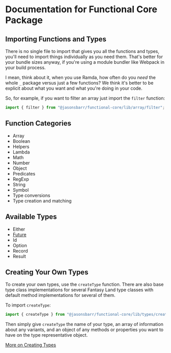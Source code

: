 # Documentation for Functional Core Package

## Importing Functions and Types

There is no single file to import that gives you all the functions and types, you'll need to import things individually as you need them. That's better for your bundle sizes anyway, if you're using a module bundler like Webpack in your build process.

I mean, think about it, when you use Ramda, how often do you _need_ the whole `_` package versus just a few functions? We think it's better to be explicit about what you want and what you're doing in your code.

So, for example, if you want to filter an array just import the `filter` function:

```js
import { filter } from "@jasonsbarr/functional-core/lib/array/filter";
```

## Function Categories

- Array
- Boolean
- Helpers
- Lambda
- Math
- Number
- Object
- Predicates
- RegExp
- String
- Symbol
- Type conversions
- Type creation and matching

## Available Types

- Either
- [Future](./Future.md)
- Id
- Option
- Record
- Result

## Creating Your Own Types

To create your own types, use the `createType` function. There are also base type class implementations for several Fantasy Land type classes with default method implementations for several of them.

To import `createType`:

```js
import { createType } from "@jasonsbarr/functional-core/lib/types/createType";
```

Then simply give `createType` the name of your type, an array of information about any variants, and an object of any methods or properties you want to have on the type representative object.

[More on Creating Types](./CreatingTypes.md)
